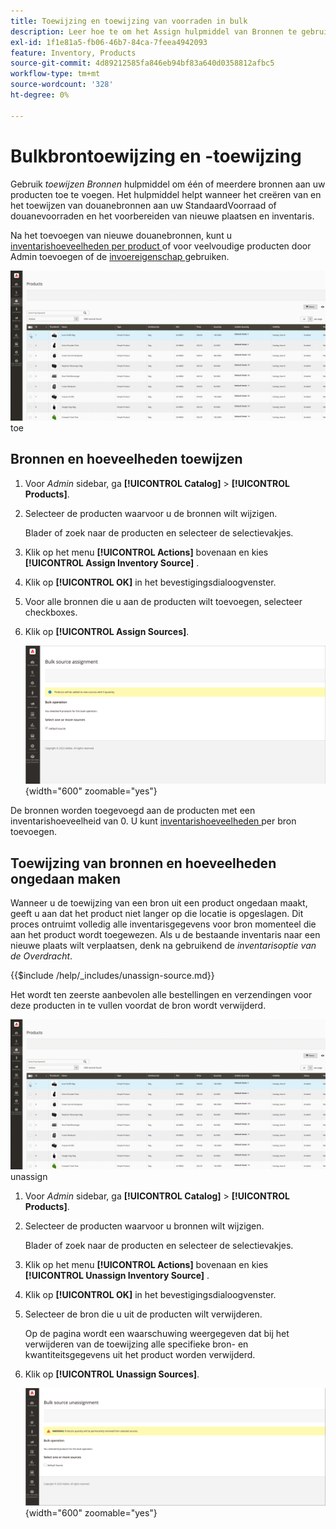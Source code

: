 ```yaml
---
title: Toewijzing en toewijzing van voorraden in bulk
description: Leer hoe te om het Assign hulpmiddel van Bronnen te gebruiken om brontaken voor producten te beheren.
exl-id: 1f1e81a5-fb06-46b7-84ca-7feea4942093
feature: Inventory, Products
source-git-commit: 4d89212585fa846eb94bf83a640d0358812afbc5
workflow-type: tm+mt
source-wordcount: '328'
ht-degree: 0%

---
```


# Bulkbrontoewijzing en -toewijzing

Gebruik _toewijzen Bronnen_ hulpmiddel om één of meerdere bronnen aan uw producten toe te voegen. Het hulpmiddel helpt wanneer het creëren van en het toewijzen van douanebronnen aan uw StandaardVoorraad of douanevoorraden en het voorbereiden van nieuwe plaatsen en inventaris.

Na het toevoegen van nieuwe douanebronnen, kunt u [ inventarishoeveelheden per product ](quantities-assign-per-product.md) of voor veelvoudige producten door Admin toevoegen of de [ invoereigenschap ](inventory-import-export.md) gebruiken.

![ voeg inventarisbronnen voor geselecteerde producten ](assets/inventory-bulk-assign-sources.gif) toe

## Bronnen en hoeveelheden toewijzen

1. Voor _Admin_ sidebar, ga **[!UICONTROL Catalog]** > **[!UICONTROL Products]**.

1. Selecteer de producten waarvoor u de bronnen wilt wijzigen.

   Blader of zoek naar de producten en selecteer de selectievakjes.

1. Klik op het menu **[!UICONTROL Actions]** bovenaan en kies **[!UICONTROL Assign Inventory Source]** .

1. Klik op **[!UICONTROL OK]** in het bevestigingsdialoogvenster.

1. Voor alle bronnen die u aan de producten wilt toevoegen, selecteer checkboxes.

1. Klik op **[!UICONTROL Assign Sources]**.

   ![ Uitgezochte producten om bronnen toe te voegen ](assets/inventory-bulk-assign-sources-summary.png){width="600" zoomable="yes"}

De bronnen worden toegevoegd aan de producten met een inventarishoeveelheid van 0. U kunt [ inventarishoeveelheden ](quantities-assign-per-product.md) per bron toevoegen.

## Toewijzing van bronnen en hoeveelheden ongedaan maken

Wanneer u de toewijzing van een bron uit een product ongedaan maakt, geeft u aan dat het product niet langer op die locatie is opgeslagen. Dit proces ontruimt volledig alle inventarisgegevens voor bron momenteel die aan het product wordt toegewezen. Als u de bestaande inventaris naar een nieuwe plaats wilt verplaatsen, denk na gebruikend de _inventarisoptie van de Overdracht_.

{{$include /help/_includes/unassign-source.md}}

Het wordt ten zeerste aanbevolen alle bestellingen en verzendingen voor deze producten in te vullen voordat de bron wordt verwijderd.

![ wijst bronnen voor geselecteerde producten ](assets/inventory-bulk-unassign-sources.gif) unassign

1. Voor _Admin_ sidebar, ga **[!UICONTROL Catalog]** > **[!UICONTROL Products]**.

1. Selecteer de producten waarvoor u bronnen wilt wijzigen.

   Blader of zoek naar de producten en selecteer de selectievakjes.

1. Klik op het menu **[!UICONTROL Actions]** bovenaan en kies **[!UICONTROL Unassign Inventory Source]** .

1. Klik op **[!UICONTROL OK]** in het bevestigingsdialoogvenster.

1. Selecteer de bron die u uit de producten wilt verwijderen.

   Op de pagina wordt een waarschuwing weergegeven dat bij het verwijderen van de toewijzing alle specifieke bron- en kwantiteitsgegevens uit het product worden verwijderd.

1. Klik op **[!UICONTROL Unassign Sources]**.

   ![ verwijdert bronnen uit geselecteerde producten ](assets/inventory-bulk-unassign-sources-summary.png){width="600" zoomable="yes"}
